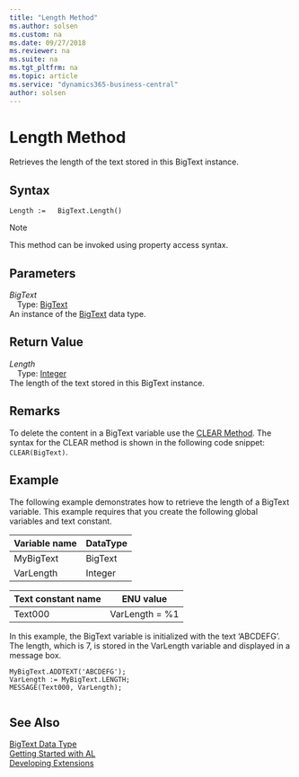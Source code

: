```yaml
---
title: "Length Method"
ms.author: solsen
ms.custom: na
ms.date: 09/27/2018
ms.reviewer: na
ms.suite: na
ms.tgt_pltfrm: na
ms.topic: article
ms.service: "dynamics365-business-central"
author: solsen
---
```

[//]: # (START>DO_NOT_EDIT)
[//]: # (IMPORTANT:Do not edit any of the content between here and the END>DO_NOT_EDIT.)
[//]: # (Any modifications should be made in the .resx files in the ModernDev repo.)
# Length Method
Retrieves the length of the text stored in this BigText instance.

## Syntax
```
Length :=   BigText.Length()
```
> [!NOTE]  
> This method can be invoked using property access syntax.  

## Parameters
*BigText*  
&emsp;Type: [BigText](bigtext-data-type.md)  
An instance of the [BigText](bigtext-data-type.md) data type.  

## Return Value
*Length*  
&emsp;Type: [Integer](integer-data-type.md)  
The length of the text stored in this BigText instance.  


[//]: # (IMPORTANT: END>DO_NOT_EDIT)

## Remarks  
 To delete the content in a BigText variable use the [CLEAR Method](devenv-CLEAR-Method.md). The syntax for the CLEAR method is shown in the following code snippet: `CLEAR(BigText)`.  
  
## Example  
 The following example demonstrates how to retrieve the length of a BigText variable. This example requires that you create the following global variables and text constant.  
  
|Variable name|DataType|  
|-------------------|--------------|  
|MyBigText|BigText|  
|VarLength|Integer|  
  
|Text constant name|ENU value|  
|------------------------|---------------|  
|Text000|VarLength = %1|  
  
 In this example, the BigText variable is initialized with the text ‘ABCDEFG’. The length, which is 7, is stored in the VarLength variable and displayed in a message box.  
  
```  
MyBigText.ADDTEXT('ABCDEFG');  
VarLength := MyBigText.LENGTH;  
MESSAGE(Text000, VarLength);  
  
```  
  

## See Also
[BigText Data Type](bigtext-data-type.md)  
[Getting Started with AL](../devenv-get-started.md)  
[Developing Extensions](../devenv-dev-overview.md)